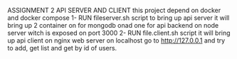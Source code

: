 ASSIGNMENT 2 API SERVER AND CLIENT
this project depend on docker and docker compose
1- RUN fileserver.sh script to bring up api server it will bring up 2 container on for mongodb onad one for api backend on node server witch is exposed on port 3000
2- RUN file.client.sh script it will bring up api client on nginx web server on localhost go to http://127.0.0.1 and try to add, get list and get by id of users.